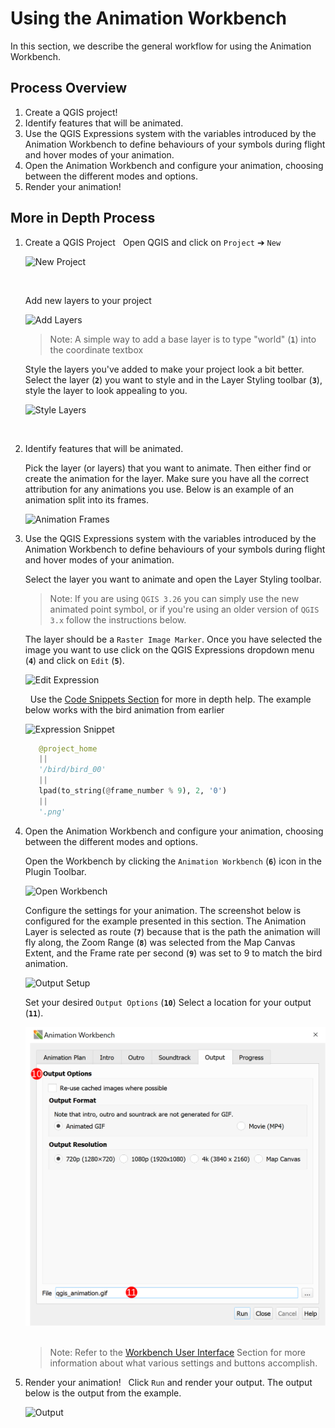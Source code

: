 # Using the Animation Workbench

In this section, we describe the general workflow for using the Animation Workbench.

## Process Overview

1. Create a QGIS project!
2. Identify features that will be animated.
3. Use the QGIS Expressions system with the variables introduced by the Animation
   Workbench to define behaviours of your symbols during flight and hover modes of your
   animation.
4. Open the Animation Workbench and configure your animation, choosing between the
   different modes and options.
5. Render your animation!

## More in Depth Process

1. Create a QGIS Project
   &nbsp;<!--Adds blank space for formatting-->
   Open QGIS and click on `Project` ➔ `New`

   ![New Project](img/004_NewProject_1.png)

   &nbsp;<!--Adds blank space for formatting-->

   Add new layers to your project

   ![Add Layers](img/005_AddLayers_1.png)

   > Note: A simple way to add a base layer is to type "world" (**`1`**) into the coordinate
   textbox

   Style the layers you've added to make your project look a bit better. Select the
   layer (**`2`**) you want to style and in the Layer Styling toolbar (**`3`**), style the layer to
   look appealing to you.

   ![Style Layers](img/006_StylingLayers_1.png)

   &nbsp;<!--Adds blank space for formatting-->

2. Identify features that will be animated.
   &nbsp;<!--Adds blank space for formatting-->

   Pick the layer (or layers) that you want to animate. Then either find or create the
   animation for the layer. Make sure you have all the correct attribution for any
   animations you use. Below is an example of an animation split into its frames.

   ![Animation Frames](img/007_AnimatedLayer_1.png)

3. Use the QGIS Expressions system with the variables introduced by the Animation
   Workbench to define behaviours of your symbols during flight and hover modes of your
   animation.
   &nbsp;<!--Adds blank space for formatting-->

   Select the layer you want to animate and open the Layer Styling toolbar.

   > Note: If you are using `QGIS 3.26` you can simply use the new animated point symbol,
   or if you're using an older version of `QGIS 3.x` follow the instructions below.

   The layer should be a `Raster Image Marker`. Once you have selected the image you
   want to use click on the QGIS Expressions dropdown menu (**`4`**) and click on `Edit` (**`5`**).

   ![Edit Expression](img/008_EditExpression_1.png)

   &nbsp;<!--Adds blank space for formatting-->
   Use the [Code Snippets Section](../library/snippets.md) for more in depth help. The
   example below works with the bird animation from earlier

   ![Expression Snippet](img/009_Expression_1.png)

   ```py
      @project_home
      ||
      '/bird/bird_00'
      || 
      lpad(to_string(@frame_number % 9), 2, '0')
      || 
      '.png'
   ```

4. Open the Animation Workbench and configure your animation, choosing between the
   different modes and options.
   &nbsp;<!--Adds blank space for formatting-->

   Open the Workbench by clicking the `Animation Workbench` (**`6`**) icon in the Plugin Toolbar.

   ![Open Workbench](img/010_OpenAW_1.png)
   &nbsp;<!--Adds blank space for formatting-->

   Configure the settings for your animation. The screenshot below is configured for
   the example presented in this section. The Animation Layer is selected as route (**`7`**)
   because that is the path the animation will fly along, the Zoom Range (**`8`**) was selected
   from the Map Canvas Extent, and the Frame rate per second (**`9`**) was set to 9 to match
   the bird animation.

   ![Output Setup](img/011_OutputSetup_1.png)
   &nbsp;<!--Adds blank space for formatting-->

   Set your desired `Output Options` (**`10`**) Select a location for your output (**`11`**).

   ![Output Location](img/012_Output_1.png)
   &nbsp;<!--Adds blank space for formatting-->

   > Note:  Refer to the [Workbench User Interface](../docs/../manual/workbench_ui.md) Section for more information about
   what various settings and buttons accomplish.

5. Render your animation!
   &nbsp;<!--Adds blank space for formatting-->
   Click `Run` and render your output. The output below is the output from the example.

   ![Output](img/output.gif)
